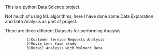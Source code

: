 This is a python Data Science project. 

Not much of using ML algorithms, here I have done some Data Exploration and Data Analysis as part of project.

There are three different Datasets for performing Analysis 
              
              1)Customer Service Requests Analysis
              2)Movie Lens Case study
              3)Retail Analysis with Walmart Data

